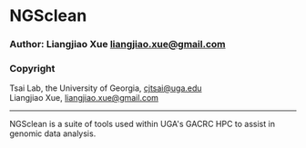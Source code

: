 # NGSclean

### Author: Liangjiao Xue liangjiao.xue@gmail.com
### Copyright
Tsai Lab, the University of Georgia, cjtsai@uga.edu  
Liangjiao Xue, liangjiao.xue@gmail.com

---
NGSclean is a suite of tools used within UGA's GACRC HPC to assist in genomic data analysis.
